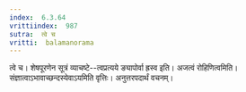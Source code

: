 ```yaml
---
index:  6.3.64
vrittiindex:  987
sutra:  त्वे च
vritti:  balamanorama 
---
```


त्वे च। शेषपूरणेन सूत्रं व्याचष्टे--त्वप्रत्यये ङ्यापोर्वा ह्रस्व इति। अजत्वं रोहिणित्वमिति। संज्ञात्वाऽभावाच्छन्दस्येवाऽयमिति वृत्तिः। अनुत्तरपदार्थं वचनम्।

